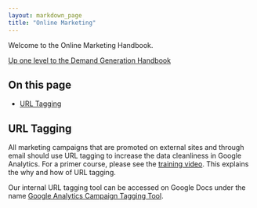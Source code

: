 ```yaml
---
layout: markdown_page
title: "Online Marketing"
---
```

Welcome to the Online Marketing Handbook.

[Up one level to the Demand Generation Handbook](/handbook/marketing/demand-generation/)    

## On this page

* [URL Tagging](#urlTagging)

## URL Tagging<a name="urlTagging"></a>

All marketing campaigns that are promoted on external sites and through email should use URL tagging to increase the data cleanliness in Google Analytics. For a primer course, please see the [training video](https://drive.google.com/a/gitlab.com/file/d/0B1_ZzeTfG3XYNWVqOC11NWpKWjA/view?usp=sharing). This explains the why and how of URL tagging.

Our internal URL tagging tool can be accessed on Google Docs under the name [Google Analytics Campaign Tagging Tool](https://docs.google.com/a/gitlab.com/spreadsheets/d/12jm8q13e3-JNDbJ5-DBJbSAGprLamrilWIBka875gDI/edit?usp=sharing).
